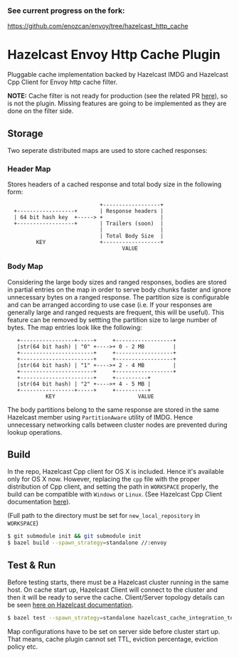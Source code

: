 ### See current progress on the fork: 
https://github.com/enozcan/envoy/tree/hazelcast_http_cache

# Hazelcast Envoy Http Cache Plugin
Pluggable cache implementation backed by Hazelcast IMDG and Hazelcast Cpp Client for Envoy http cache filter.

**NOTE:** Cache filter is not ready for production (see the related PR [here](https://github.com/envoyproxy/envoy/pull/7198)),
so is not the plugin. Missing features are going to be implemented as they are done on the filter side.

## Storage

Two seperate distributed maps are used to store cached responses:

### Header Map

Stores headers of a cached response and total body size in the following form:
```
                             +------------------+
  +------------------+       | Response headers |
  | 64 bit hash key  +-----> +                  |
  +------------------+       | Trailers (soon)  |
                             |                  |
                             | Total Body Size  |
         KEY                 +------------------+
                                    VALUE
```
### Body Map

Considering the large body sizes and ranged responses, bodies are stored in partial entries on the map in order
to serve body chunks faster and ignore unnecessary bytes on a ranged response.
The partition size is configurable and can be arranged according to use case (i.e. If your responses are generally large and 
ranged requests are frequent, this will be useful). This feature can be 
removed by settting the partition size to large number of bytes. The map entries look like the following:

```
   +-----------------+-----+     +------------------+
   |str(64 bit hash) | "0" +---->+ 0 - 2 MB         |
   +-----------------------+     +------------------+
   +-----------------------+     +------------------+
   |str(64 bit hash) | "1" +---->+ 2 - 4 MB         |
   +-----------------------+     +------------------+
   +-----------------------+     +----------+
   |str(64 bit hash) | "2" +---->+ 4 - 5 MB |
   +-----------------+-----+     +----------+
            KEY                          VALUE
 ```
 The body partitions belong to the same response are stored in the same Hazelcast member using `PartitionAware`
 utility of IMDG. Hence unnecessary networking calls between cluster nodes are prevented during lookup operations. 


## Build

In the repo, Hazelcast Cpp client for OS X is included. Hence it's available only for OS X now. However, replacing the `cpp` file with
the proper distribution of Cpp client, and setting the path in `WORKSPACE` properly, the build can be compatible 
with `Windows` or `Linux`. (See Hazelcast Cpp Client documentation [here](https://github.com/hazelcast/hazelcast-cpp-client)).

(Full path to the directory must be set for `new_local_repository` in `WORKSPACE`)

```sh
$ git submodule init && git submodule init
$ bazel build --spawn_strategy=standalone //:envoy 
```

## Test & Run

Before testing starts, there must be a Hazelcast cluster running in the same host. On cache start up, 
Hazelcast Client will connect to the cluster and then it will be ready to serve the cache. Client/Server
topology details can be seen [here on Hazelcast documentation](https://docs.hazelcast.org/docs/latest/manual/html-single/#hazelcast-topology).

```sh
$ bazel test --spawn_strategy=standalone hazelcast_cache_integration_test
```

Map configurations have to be set on server side before cluster start up.
That means, cache plugin cannot set TTL, eviction percentage, eviction policy etc.
